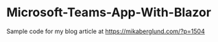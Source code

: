 # Microsoft-Teams-App-With-Blazor
Sample code for my blog article at https://mikaberglund.com/?p=1504
